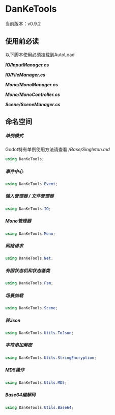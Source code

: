 # DanKeTools

当前版本：v0.9.2

## 使用前必读

以下脚本使用必须挂载到AutoLoad

***IO/InputManager.cs***

***IO/FileManager.cs***

***Mono/MonoManager.cs***

***Mono/MonoController.cs***

***Scene/SceneManager.cs***

## 命名空间

##### 单例模式

Godot特有单例使用方法请查看 */Base/Singleton.md*

```c#
using DanKeTools;
```

##### 事件中心

```c#
using DanKeTools.Event;
```

##### 输入管理器 / 文件管理器

```c#
using DanKeTools.IO;
```

##### Mono管理器

```c#
using DanKeTools.Mono;
```

##### 网络请求

```c#
using DanKeTools.Net;
```

##### 有限状态机和状态基类

```c#
using DanKeTools.Fsm;
```

##### 场景加载

```c#
using DanKeTools.Scene;
```

##### 转Json

```c#
using DanKeTools.Utils.ToJson;
```

##### 字符串加解密

```c#
using DanKeTools.Utils.StringEncryption;
```

##### MD5操作

```c#
using DanKeTools.Utils.MD5;
```

##### Base64编解码

```c#
using DanKeTools.Utils.Base64;
```

